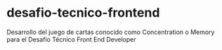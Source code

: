 # desafio-tecnico-frontend
Desarrollo del juego de cartas conocido como Concentration o Memory para el Desafío Técnico Front End Developer
